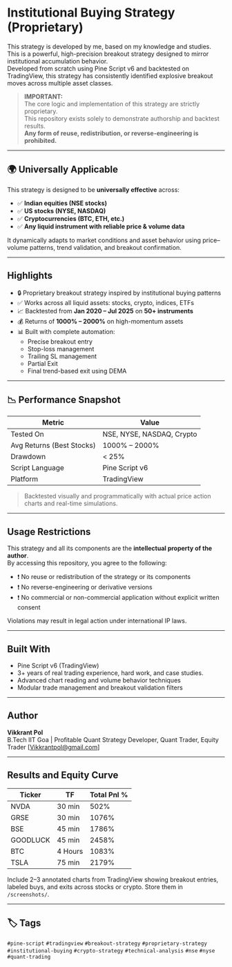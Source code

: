 # Institutional Buying Strategy (Proprietary)

This strategy is developed by me, based on my knowledge and studies.
This is a powerful, high-precision breakout strategy designed to mirror institutional accumulation behavior.  
Developed from scratch using Pine Script v6 and backtested on TradingView, this strategy has consistently identified explosive breakout moves across multiple asset classes.

>  **IMPORTANT:**  
> The core logic and implementation of this strategy are strictly proprietary.  
> This repository exists solely to demonstrate authorship and backtest results.  
> **Any form of reuse, redistribution, or reverse-engineering is prohibited.**

---

## 🌍 Universally Applicable

This strategy is designed to be **universally effective** across:
- ✅ **Indian equities (NSE stocks)**
- ✅ **US stocks (NYSE, NASDAQ)**
- ✅ **Cryptocurrencies (BTC, ETH, etc.)**
- ✅ **Any liquid instrument with reliable price & volume data**

It dynamically adapts to market conditions and asset behavior using price–volume patterns, trend validation, and breakout confirmation.

---

##  Highlights

- 🔒 Proprietary breakout strategy inspired by institutional buying patterns
- ✅ Works across all liquid assets: stocks, crypto, indices, ETFs
- 📈 Backtested from **Jan 2020 – Jul 2025** on **50+ instruments**
- 💰 Returns of **1000% – 2000%** on high-momentum assets
- 📊 Built with complete automation:
  - Precise breakout entry
  - Stop-loss management
  - Trailing SL management
  - Partial Exit
  - Final trend-based exit using DEMA

---

## 📉 Performance Snapshot

| Metric                     | Value                       |
|---------------------------|-----------------------------|
| Tested On                 | NSE, NYSE, NASDAQ, Crypto   |
| Avg Returns (Best Stocks) | 1000% – 2000%               |
| Drawdown                  | < 25%                       |
| Script Language           | Pine Script v6              |
| Platform                  | TradingView                 |

> Backtested visually and programmatically with actual price action charts and real-time simulations.

---

##  Usage Restrictions

This strategy and all its components are the **intellectual property of the author**.  
By accessing this repository, you agree to the following:

- ❗ No reuse or redistribution of the strategy or its components
- ❗ No reverse-engineering or derivative versions
- ❗ No commercial or non-commercial application without explicit written consent

Violations may result in legal action under international IP laws.

---

## Built With

- Pine Script v6 (TradingView)
- 3+ years of real trading experience, hard work, and case studies.
- Advanced chart reading and volume behavior techniques
- Modular trade management and breakout validation filters

---

## Author

**Vikkrant Pol**  
B.Tech IIT Goa | Profitable Quant Strategy Developer, Quant Trader, Equity Trader
[Vikkrantpol@gmail.com]  


---

##  Results and Equity Curve

| Ticker            | TF            | Total Pnl % |
|-------------------|---------------|-------------|
| NVDA              | 30 min        | 502%        |
| GRSE              | 30 min        | 1076%       |
| BSE               | 45 min        | 1786%       |
| GOODLUCK          | 45 min        | 2458%       |
| BTC               | 4 Hours       | 1083%       |
| TSLA              | 75 min        | 2179%       |

Include 2–3 annotated charts from TradingView showing breakout entries, labeled buys, and exits across stocks or crypto. Store them in `/screenshots/`.

---

## 🏷️ Tags

`#pine-script` `#tradingview` `#breakout-strategy` `#proprietary-strategy` `#institutional-buying` `#crypto-strategy` `#technical-analysis` `#nse` `#nyse` `#quant-trading`
